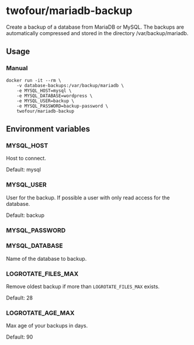 # twofour/mariadb-backup

Create a backup of a database from MariaDB or MySQL. The backups are automatically compressed and stored in the
directory /var/backup/mariadb.

## Usage

### Manual

    docker run -it --rm \
        -v database-backups:/var/backup/mariadb \
        -e MYSQL_HOST=mysql \
        -e MYSQL_DATABASE=wordpress \
        -e MYSQL_USER=backup \
        -e MYSQL_PASSWORD=backup-password \
        twofour/mariadb-backup

## Environment variables

### MYSQL_HOST

Host to connect.

Default: mysql

### MYSQL_USER

User for the backup. If possible a user with only read access for the database.

Default: backup

### MYSQL_PASSWORD

### MYSQL_DATABASE

Name of the database to backup.

### LOGROTATE_FILES_MAX

Remove oldest backup if more than `LOGROTATE_FILES_MAX` exists.

Default: 28

### LOGROTATE_AGE_MAX

Max age of your backups in days.

Default: 90
